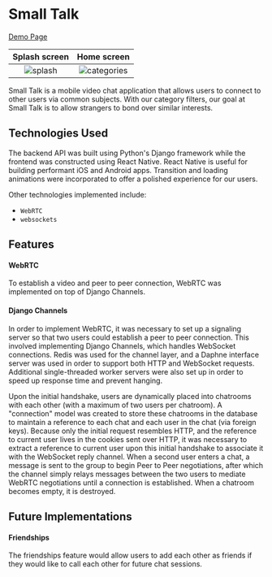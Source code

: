 # Small Talk

[Demo Page](https://seanperfecto.github.io/applandingpage/)

Splash screen              |  Home screen
:-------------------------:|:-------------------------:
![splash](http://res.cloudinary.com/nearbytes/image/upload/c_scale,h_500,q_100/v1497275168/Screen_Shot_2017-06-12_at_6.44.21_AM_okqvwf.png)  |  ![categories](http://res.cloudinary.com/nearbytes/image/upload/c_scale,h_500,q_100/v1497275169/Screen_Shot_2017-06-12_at_6.45.20_AM_zjucm0.png)

Small Talk is a mobile video chat application that allows users to connect to other users via common subjects. With our category filters, our goal at Small Talk is to allow strangers to bond over similar interests.

## Technologies Used

The backend API was built using Python's Django framework while the frontend was constructed using React Native. React Native is useful for building performant iOS and Android apps. Transition and loading animations were incorporated to offer a polished experience for our users.

Other technologies implemented include:

- `WebRTC`
- `websockets`

## Features

#### WebRTC

To establish a video and peer to peer connection, WebRTC was implemented on top of Django Channels.

#### Django Channels

In order to implement WebRTC, it was necessary to set up a signaling server so that two
users could establish a peer to peer connection. This involved implementing Django Channels, which
handles WebSocket connections. Redis was used for the channel layer, and a Daphne interface server was used in order to support both HTTP and WebSocket requests. Additional single-threaded worker servers were also set up in order to speed up response time and prevent hanging.

Upon the initial handshake, users are dynamically placed into chatrooms with each other (with a maximum of two users per chatroom).  A "connection" model was created to store these chatrooms in the database to maintain a reference to each chat and each user in the chat (via foreign keys). Because only the initial request resembles HTTP, and the reference to current user lives in the cookies sent over HTTP, it was necessary to extract a reference to current user upon this initial handshake to associate it with the WebSocket reply channel. When a second user enters a chat, a message is sent to the group to begin Peer to Peer negotiations, after which the channel simply relays messages between the two users to mediate WebRTC negotiations until a connection is established. When a chatroom becomes empty, it is destroyed.


## Future Implementations

#### Friendships
The friendships feature would allow users to add each other as friends if
they would like to call each other for future chat sessions.
